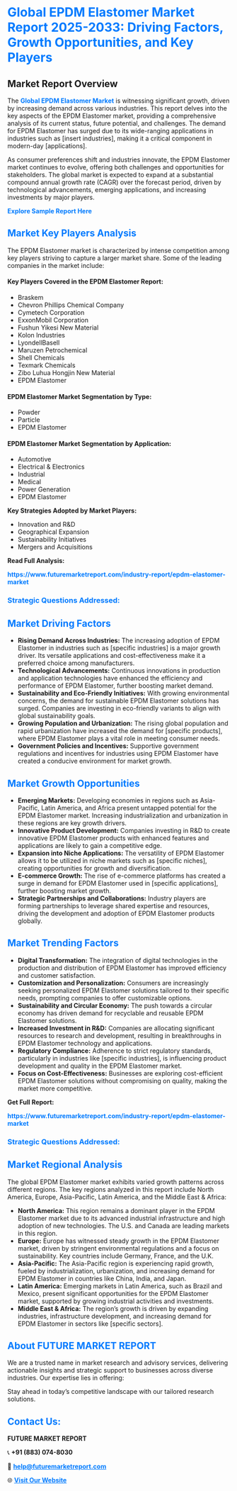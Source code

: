 <h1 style="color: #007BFF;">Global EPDM Elastomer Market Report 2025-2033: Driving Factors, Growth Opportunities, and Key Players</h1>

<section id="overview">
<h2>Market Report Overview</h2>
<p>The <a href="https://www.futuremarketreport.com/industry-report/epdm-elastomer-market" style="color: #007BFF; text-decoration: none;"><strong>Global EPDM Elastomer Market</strong></a> is witnessing significant growth, driven by increasing demand across various industries. This report delves into the key aspects of the EPDM Elastomer market, providing a comprehensive analysis of its current status, future potential, and challenges. The demand for EPDM Elastomer has surged due to its wide-ranging applications in industries such as [insert industries], making it a critical component in modern-day [applications].</p>
<p>As consumer preferences shift and industries innovate, the EPDM Elastomer market continues to evolve, offering both challenges and opportunities for stakeholders. The global market is expected to expand at a substantial compound annual growth rate (CAGR) over the forecast period, driven by technological advancements, emerging applications, and increasing investments by major players.</p>
</section>

<section id="overview">
<p><a href="https://www.futuremarketreport.com/request-sample/reportId=97406" style="color: #007BFF; text-decoration: none;"><strong>Explore Sample Report Here</strong></a></p>
</section>

<section id="key-players">
<h2 style="color: #007BFF;">Market Key Players Analysis</h2>
<p>The EPDM Elastomer market is characterized by intense competition among key players striving to capture a larger market share. Some of the leading companies in the market include:</p>
<h4>Key Players Covered in the EPDM Elastomer Report:</h4>
<ul><li>Braskem</li><li>Chevron Phillips Chemical Company</li><li>Cymetech Corporation</li><li>ExxonMobil Corporation</li><li>Fushun Yikesi New Material</li><li>Kolon Industries</li><li>LyondellBasell</li><li>Maruzen Petrochemical</li><li>Shell Chemicals</li><li>Texmark Chemicals</li><li>Zibo Luhua Hongjin New Material</li><li>EPDM Elastomer</li></ul>
<h4>EPDM Elastomer Market Segmentation by Type:</h4>
<ul><li>Powder</li><li>Particle</li><li>EPDM Elastomer</li></ul>

<h4>EPDM Elastomer Market Segmentation by Application:</h4>
<ul><li>Automotive</li><li>Electrical &amp; Electronics</li><li>Industrial</li><li>Medical</li><li>Power Generation</li><li>EPDM Elastomer</li></ul>
<p><strong>Key Strategies Adopted by Market Players:</strong></p>
<ul>
<li>Innovation and R&D</li>
<li>Geographical Expansion</li>
<li>Sustainability Initiatives</li>
<li>Mergers and Acquisitions</li>
</ul>
</section>

<section>
<p><strong>Read Full Analysis: </strong></p><a href="https://www.futuremarketreport.com/industry-report/epdm-elastomer-market" style="color: #007BFF; text-decoration: none;"><strong>https://www.futuremarketreport.com/industry-report/epdm-elastomer-market</strong></a>
<h3 style="color: #007BFF;">Strategic Questions Addressed:</h3>
</section>

<section id="driving-factors">
<h2 style="color: #007BFF;">Market Driving Factors</h2>
<ul>
<li><strong>Rising Demand Across Industries:</strong> The increasing adoption of EPDM Elastomer in industries such as [specific industries] is a major growth driver. Its versatile applications and cost-effectiveness make it a preferred choice among manufacturers.</li>
<li><strong>Technological Advancements:</strong> Continuous innovations in production and application technologies have enhanced the efficiency and performance of EPDM Elastomer, further boosting market demand.</li>
<li><strong>Sustainability and Eco-Friendly Initiatives:</strong> With growing environmental concerns, the demand for sustainable EPDM Elastomer solutions has surged. Companies are investing in eco-friendly variants to align with global sustainability goals.</li>
<li><strong>Growing Population and Urbanization:</strong> The rising global population and rapid urbanization have increased the demand for [specific products], where EPDM Elastomer plays a vital role in meeting consumer needs.</li>
<li><strong>Government Policies and Incentives:</strong> Supportive government regulations and incentives for industries using EPDM Elastomer have created a conducive environment for market growth.</li>
</ul>
</section>

<section id="growth-opportunities">
<h2 style="color: #007BFF;">Market Growth Opportunities</h2>
<ul>
<li><strong>Emerging Markets:</strong> Developing economies in regions such as Asia-Pacific, Latin America, and Africa present untapped potential for the EPDM Elastomer market. Increasing industrialization and urbanization in these regions are key growth drivers.</li>
<li><strong>Innovative Product Development:</strong> Companies investing in R&D to create innovative EPDM Elastomer products with enhanced features and applications are likely to gain a competitive edge.</li>
<li><strong>Expansion into Niche Applications:</strong> The versatility of EPDM Elastomer allows it to be utilized in niche markets such as [specific niches], creating opportunities for growth and diversification.</li>
<li><strong>E-commerce Growth:</strong> The rise of e-commerce platforms has created a surge in demand for EPDM Elastomer used in [specific applications], further boosting market growth.</li>
<li><strong>Strategic Partnerships and Collaborations:</strong> Industry players are forming partnerships to leverage shared expertise and resources, driving the development and adoption of EPDM Elastomer products globally.</li>
</ul>
</section>

<section id="trending-factors">
<h2 style="color: #007BFF;">Market Trending Factors</h2>
<ul>
<li><strong>Digital Transformation:</strong> The integration of digital technologies in the production and distribution of EPDM Elastomer has improved efficiency and customer satisfaction.</li>
<li><strong>Customization and Personalization:</strong> Consumers are increasingly seeking personalized EPDM Elastomer solutions tailored to their specific needs, prompting companies to offer customizable options.</li>
<li><strong>Sustainability and Circular Economy:</strong> The push towards a circular economy has driven demand for recyclable and reusable EPDM Elastomer solutions.</li>
<li><strong>Increased Investment in R&D:</strong> Companies are allocating significant resources to research and development, resulting in breakthroughs in EPDM Elastomer technology and applications.</li>
<li><strong>Regulatory Compliance:</strong> Adherence to strict regulatory standards, particularly in industries like [specific industries], is influencing product development and quality in the EPDM Elastomer market.</li>
<li><strong>Focus on Cost-Effectiveness:</strong> Businesses are exploring cost-efficient EPDM Elastomer solutions without compromising on quality, making the market more competitive.</li>
</ul>
</section>

<section>
<p><strong>Get Full Report: </strong></p><a href="https://www.futuremarketreport.com/industry-report/epdm-elastomer-market" style="color: #007BFF; text-decoration: none;"><strong>https://www.futuremarketreport.com/industry-report/epdm-elastomer-market</strong></a>
<h3 style="color: #007BFF;">Strategic Questions Addressed:</h3>
</section>


<section id="regional-analysis">
<h2 style="color: #007BFF;">Market Regional Analysis</h2>
<p>The global EPDM Elastomer market exhibits varied growth patterns across different regions. The key regions analyzed in this report include North America, Europe, Asia-Pacific, Latin America, and the Middle East & Africa:</p>
<ul>
<li><strong>North America:</strong> This region remains a dominant player in the EPDM Elastomer market due to its advanced industrial infrastructure and high adoption of new technologies. The U.S. and Canada are leading markets in this region.</li>
<li><strong>Europe:</strong> Europe has witnessed steady growth in the EPDM Elastomer market, driven by stringent environmental regulations and a focus on sustainability. Key countries include Germany, France, and the U.K.</li>
<li><strong>Asia-Pacific:</strong> The Asia-Pacific region is experiencing rapid growth, fueled by industrialization, urbanization, and increasing demand for EPDM Elastomer in countries like China, India, and Japan.</li>
<li><strong>Latin America:</strong> Emerging markets in Latin America, such as Brazil and Mexico, present significant opportunities for the EPDM Elastomer market, supported by growing industrial activities and investments.</li>
<li><strong>Middle East & Africa:</strong> The region’s growth is driven by expanding industries, infrastructure development, and increasing demand for EPDM Elastomer in sectors like [specific sectors].</li>
</ul>
</section>

<footer>
<h2 style="color: #007BFF;">About FUTURE MARKET REPORT</h2>
<p>We are a trusted name in market research and advisory services, delivering actionable insights and strategic support to businesses across diverse industries. Our expertise lies in offering:</p>

<p>Stay ahead in today’s competitive landscape with our tailored research solutions.</p>

<h2 style="color: #007BFF;">Contact Us:</h2>
<p><strong>FUTURE MARKET REPORT</strong></p>
<p>📞 <strong>+91 (883) 074-8030</strong></p>
<p>📧 <strong><a href="mailto:help@futuremarketreport.com" style="color: #007BFF;">help@futuremarketreport.com</a></strong></p>
<p>🌐 <strong><a href="https://www.futuremarketreport.com/" style="color: #007BFF;">Visit Our Website</a></strong></p>
</footer>